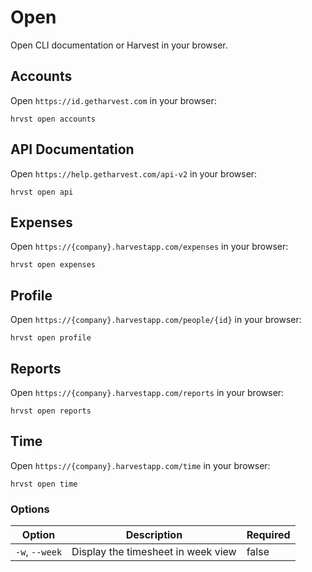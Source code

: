 # Open

Open CLI documentation or Harvest in your browser.

## Accounts

Open `https://id.getharvest.com` in your browser:

```
hrvst open accounts
```

## API Documentation

Open `https://help.getharvest.com/api-v2` in your browser:

```
hrvst open api
```

## Expenses

Open `https://{company}.harvestapp.com/expenses` in your browser:

```
hrvst open expenses
```

## Profile

Open `https://{company}.harvestapp.com/people/{id}` in your browser:

```
hrvst open profile
```

## Reports

Open `https://{company}.harvestapp.com/reports` in your browser:

```
hrvst open reports
```

## Time

Open `https://{company}.harvestapp.com/time` in your browser:

```
hrvst open time
```

### Options

| Option         | Description                        | Required |
| -------------- | ---------------------------------- | -------- |
| `-w`, `--week` | Display the timesheet in week view | false    |
